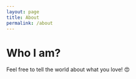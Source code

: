 ```yaml
---
layout: page
title: About
permalink: /about
---
```


# Who I am?



Feel free to tell the world about what you love! 😍
